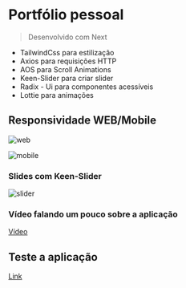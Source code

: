 # Portfólio pessoal

> Desenvolvido com Next

- TailwindCss para estilização
- Axios para requisições HTTP
- AOS para Scroll Animations
- Keen-Slider para criar slider
- Radix - Ui para componentes acessíveis
- Lottie para animações

## Responsividade WEB/Mobile

![web](https://uploaddeimagens.com.br/images/004/328/774/full/Screenshot_51.png?1675453186)

![mobile](https://uploaddeimagens.com.br/images/004/328/783/full/Screenshot_52.png?1675453384)

### Slides com Keen-Slider

![slider](https://user-images.githubusercontent.com/104699555/216693964-c0e47586-a887-41c2-93be-47d67fa853ae.gif)

### Vídeo falando um pouco sobre a aplicação

[Vídeo](https://youtu.be/Ma0g6VhKZ2I)

## Teste a aplicação

[Link](https://portfolio-davimarcilio.vercel.app/)
